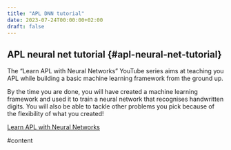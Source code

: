 ```yaml
---
title: "APL DNN tutorial"
date: 2023-07-24T00:00:00+02:00
draft: false
---
```


## APL neural net tutorial {#apl-neural-net-tutorial}

The “Learn APL with Neural Networks” YouTube series aims at teaching you APL while
building a basic machine learning framework from the ground up.

By the time you are done, you will have created a machine learning framework and used it
to train a neural network that recognises handwritten digits.  You will also be able to
tackle other problems you pick because of the flexibility of what you created!

[Learn APL with Neural Networks](<https://www.youtube.com/playlist?list=PLgTqamKi1MS3p-O0QAgjv5vt4NY5OgpiM>)

\#content
